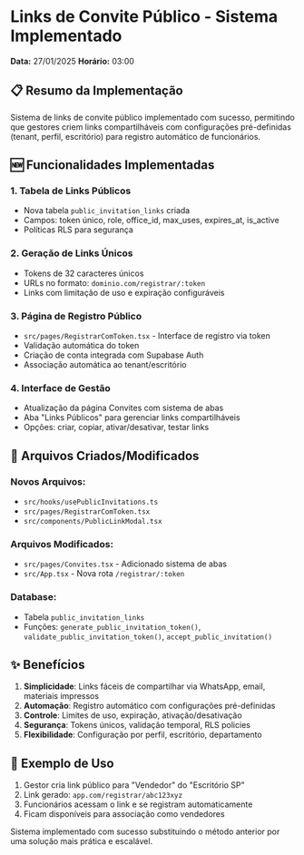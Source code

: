 # Links de Convite Público - Sistema Implementado

**Data:** 27/01/2025 **Horário:** 03:00

## 📋 Resumo da Implementação

Sistema de links de convite público implementado com sucesso, permitindo que gestores criem links compartilháveis com configurações pré-definidas (tenant, perfil, escritório) para registro automático de funcionários.

## 🆕 Funcionalidades Implementadas

### 1. **Tabela de Links Públicos**
- Nova tabela `public_invitation_links` criada
- Campos: token único, role, office_id, max_uses, expires_at, is_active
- Políticas RLS para segurança

### 2. **Geração de Links Únicos**
- Tokens de 32 caracteres únicos
- URLs no formato: `dominio.com/registrar/:token`
- Links com limitação de uso e expiração configuráveis

### 3. **Página de Registro Público**
- `src/pages/RegistrarComToken.tsx` - Interface de registro via token
- Validação automática do token
- Criação de conta integrada com Supabase Auth
- Associação automática ao tenant/escritório

### 4. **Interface de Gestão**
- Atualização da página Convites com sistema de abas
- Aba "Links Públicos" para gerenciar links compartilháveis
- Opções: criar, copiar, ativar/desativar, testar links

## 🔧 Arquivos Criados/Modificados

### Novos Arquivos:
- `src/hooks/usePublicInvitations.ts`
- `src/pages/RegistrarComToken.tsx`
- `src/components/PublicLinkModal.tsx`

### Arquivos Modificados:
- `src/pages/Convites.tsx` - Adicionado sistema de abas
- `src/App.tsx` - Nova rota `/registrar/:token`

### Database:
- Tabela `public_invitation_links`
- Funções: `generate_public_invitation_token()`, `validate_public_invitation_token()`, `accept_public_invitation()`

## ✨ Benefícios

1. **Simplicidade**: Links fáceis de compartilhar via WhatsApp, email, materiais impressos
2. **Automação**: Registro automático com configurações pré-definidas
3. **Controle**: Limites de uso, expiração, ativação/desativação
4. **Segurança**: Tokens únicos, validação temporal, RLS policies
5. **Flexibilidade**: Configuração por perfil, escritório, departamento

## 🔗 Exemplo de Uso

1. Gestor cria link público para "Vendedor" do "Escritório SP"
2. Link gerado: `app.com/registrar/abc123xyz`
3. Funcionários acessam o link e se registram automaticamente
4. Ficam disponíveis para associação como vendedores

Sistema implementado com sucesso substituindo o método anterior por uma solução mais prática e escalável.